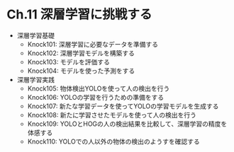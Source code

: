 # Ch.11 深層学習に挑戦する

- 深層学習基礎
  - Knock101: 深層学習に必要なデータを準備する
  - Knock102: 深層学習モデルを構築する
  - Knock103: モデルを評価する
  - Knock104: モデルを使った予測をする
- 深層学習実践
  - Knock105: 物体検出YOLOを使って人の検出を行う
  - Knock106: YOLOの学習を行うための準備をする
  - Knock107: 新たな学習データを使ってYOLOの学習モデルを生成する
  - Knock108: 新たに学習させたモデルを使って人の検出を行う
  - Knock109: YOLOとHOGの人の検出結果を比較して、深層学習の精度を体感する
  - Knock110: YOLOでの人以外の物体の検出のようすを確認する
